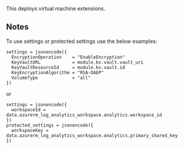 This deploys virtual machine extensions.

## Notes

To use settings or protected settings use the below examples:

```hcl
settings = jsonencode({
  EncryptionOperation    = "EnableEncryption"
  KeyVaultURL            = module.kv.vault.vault_uri
  KeyVaultResourceId     = module.kv.vault.id
  KeyEncryptionAlgorithm = "RSA-OAEP"
  VolumeType             = "all"
})
```
or

```hcl
settings = jsonencode({
  workspaceId = data.azurerm_log_analytics_workspace.analytics.workspace_id
})
protected_settings = jsonencode({
  workspaceKey = data.azurerm_log_analytics_workspace.analytics.primary_shared_key
})
```
